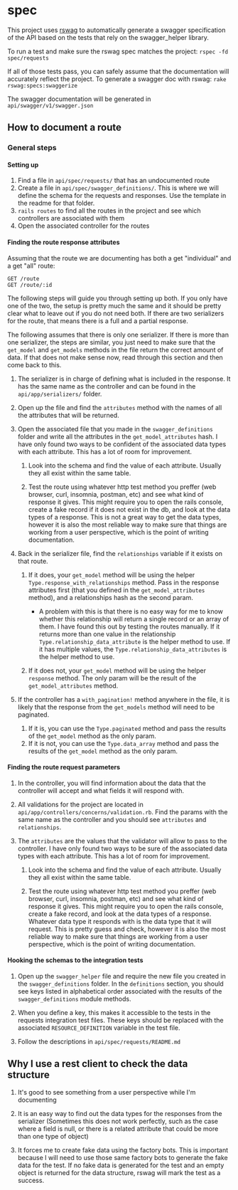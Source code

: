 # spec

This project uses [rswag](https://github.com/domaindrivendev/rswag) to automatically generate a swagger specification of the API based on the tests that rely on the swagger_helper library.

To run a test and make sure the rswag spec matches the project: `rspec -fd spec/requests`

If all of those tests pass, you can safely assume that the documentation will accurately reflect the project.
To generate a swagger doc with rswag: `rake rswag:specs:swaggerize`

The swagger documentation will be generated in `api/swagger/v1/swagger.json`


## How to document a route

### General steps

#### Setting up
1. Find a file in `api/spec/requests/` that has an undocumented route
2. Create a file in `api/spec/swagger_definitions/`. This is where we will define the schema for the requests and responses. Use the template in the readme for that folder.
3. `rails routes` to find all the routes in the project and see which controllers are associated with them
4. Open the associated controller for the routes

#### Finding the route response attributes
Assuming that the route we are documenting has both a get "individual" and a get "all" route:

```
GET /route
GET /route/:id
```
The following steps will guide you through setting up both. 
If you only have one of the two, the setup is pretty much the same and it should be pretty clear what to leave out if you do not need both.
If there are two serializers for the route, that means there is a full and a partial response. 

The following assumes that there is only one serializer.
If there is more than one serializer, the steps are similar, you just need to make sure that the `get_model` and `get_models` methods in the file return the correct amount of data. 
If that does not make sense now, read through this section and then come back to this.


1. The serializer is in charge of defining what is included in the response. It has the same name as the controller and can be found in the `api/app/serializers/` folder.

2. Open up the file and find the `attributes` method with the names of all the attributes that will be returned.

3. Open the associated file that you made in the `swagger_definitions` folder and write all the attributes in the `get_model_attributes` hash. I have only found two ways to be confident of the associated data types with each attribute. This has a lot of room for improvement.

	1. Look into the schema and find the value of each attribute. Usually they all exist within the same table.

	2. Test the route using whatever http test method you preffer (web browser, curl, insomnia, postman, etc) and see what kind of response it gives. This might require you to open the rails console, create a fake record if it does not exist in the db, and look at the data types of a response. This is not a great way to get the data types, however it is also the most reliable way to make sure that things are working from a user perspective, which is the point of writing documentation.

4. Back in the serializer file, find the `relationships` variable if it exists on that route. 

	1. If it does, your `get_model` method will be using the helper `Type.response_with_relationships` method. Pass in the response attributes first (that you defined in the `get_model_attributes` method), and a relationships hash as the second param.

		* A problem with this is that there is no easy way for me to know whether this relationship will return a single record or an array of them. I have found this out by testing the routes manually. If it returns more than one value in the relationship `Type.relationship_data_attribute` is the helper method to use. If it has multiple values, the `Type.relationship_data_attributes` is the helper method to use. 
 
	2. If it does not, your `get_model` method will be using the helper `response` method. The only param will be the result of the `get_model_attributes` method.

5. If the controller has a `with_pagination!` method anywhere in the file, it is likely that the response from the `get_models` method will need to be paginated. 
	1. If it is, you can use the `Type.paginated` method and pass the results of the `get_model` method as the only param. 
	2. If it is not, you can use the `Type.data_array` method and pass the results of the `get_model` method as the only param.

#### Finding the route request parameters
1. In the controller, you will find information about the data that the controller will accept and what fields it will respond with.

2. All validations for the project are located in `api/app/controllers/concerns/validation.rb`. Find the params with the same name as the controller and you should see `attributes` and `relationships`.

3. The `attributes` are the values that the validator will allow to pass to the controller. I have only found two ways to be sure of the associated data types with each attribute. This has a lot of room for improvement.

	1. Look into the schema and find the value of each attribute. Usually they all exist within the same table.

	2. Test the route using whatever http test method you preffer (web browser, curl, insomnia, postman, etc) and see what kind of response it gives. This might require you to open the rails console, create a fake record, and look at the data types of a response. Whatever data type it responds with is the data type that it will request. This is pretty guess and check, however it is also the most reliable way to make sure that things are working from a user perspective, which is the point of writing documentation.


#### Hooking the schemas to the integration tests
1. Open up the `swagger_helper` file and require the new file you created in the `swagger_definitions` folder. In the `definitions` section, you should see keys listed in alphabetical order associated with the results of the `swagger_definitions` module methods.

2. When you define a key, this makes it accessible to the tests in the requests integration test files. These keys should be replaced with the associated `RESOURCE_DEFINITION` variable in the test file.

3. Follow the descriptions in `api/spec/requests/README.md`


## Why I use a rest client to check the data structure

1. It's good to see something from a user perspective while I'm documenting

2. It is an easy way to find out the data types for the responses from the serializer (Sometimes this does not work perfectly, such as the case where a field is null, or there is a related attribute that could be more than one type of object)

3. It forces me to create fake data using the factory bots. This is important because I will need to use those same factory bots to generate the fake data for the test. If no fake data is generated for the test and an empty object is returned for the data structure, rswag will mark the test as a success.
